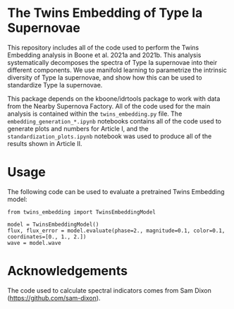 # The Twins Embedding of Type Ia Supernovae

This repository includes all of the code used to perform the Twins Embedding analysis in
Boone et al. 2021a and 2021b. This analysis systematically decomposes the
spectra of Type Ia supernovae into their different components. We use manifold learning
to parametrize the intrinsic diversity of Type Ia supernovae, and show how this can be
used to standardize Type Ia supernovae.

This package depends on the kboone/idrtools package to work with data from the Nearby
Supernova Factory. All of the code used for the main analysis is contained within the
`twins_embedding.py` file. The `embedding_generation_*.ipynb` notebooks contains all
of the code used to generate plots and numbers for Article I, and the
`standardization_plots.ipynb` notebook was used to produce all of the results shown in
Article II.

# Usage

The following code can be used to evaluate a pretrained Twins Embedding model:

```
from twins_embedding import TwinsEmbeddingModel

model = TwinsEmbeddingModel()
flux, flux_error = model.evaluate(phase=2., magnitude=0.1, color=0.1, coordinates=[0., 1., 2.])
wave = model.wave
```

# Acknowledgements

The code used to calculate spectral indicators comes from Sam Dixon
(https://github.com/sam-dixon).
